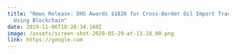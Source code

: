 ```yaml
---
title: "News Release: DHS Awards $182K for Cross-Border Oil Import Tracking
  Using Blockchain"
date: 2019-11-06T18:28:34.160Z
image: /assets/screen-shot-2020-05-29-at-13.28.00.png
link: https://google.com
---
```

